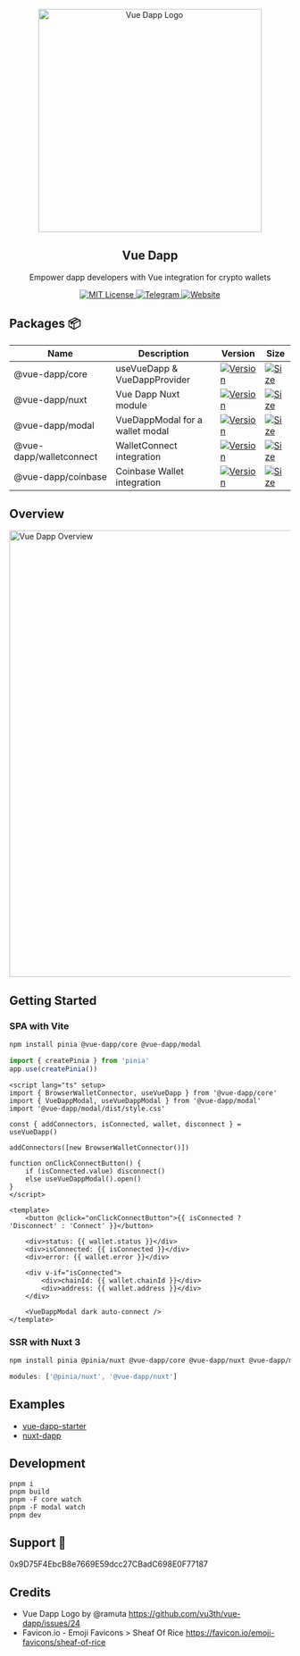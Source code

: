<p align="center">
	<a href="https://vue-dapp.vercel.app/">
		<img src="https://github.com/vu3th/vue-dapp/blob/main/app/public/logo.png" alt="Vue Dapp Logo" style="max-width:100%;" width="400">
	</a>
</p>

<h2 align="center">
	Vue Dapp
</h2>

<p align="center">
	Empower dapp developers with Vue integration for crypto wallets
</p>

<p align="center">
	<!-- license -->
	<a href="https://github.com/vu3th/vue-dapp/blob/main/LICENSE">
		<img src="https://img.shields.io/badge/license-MIT-blue.svg" alt="MIT License"/>
	</a>
	<!-- telegram -->
	<a href="https://t.me/+pLwZxOdgdBg3ZTRl">
		<img src="https://img.shields.io/badge/vue--dapp-blue?style=flat&logo=telegram&label=Telegram" alt="Telegram" />
	</a>
	<!-- website -->
	<a href="https://vue-dapp.vercel.app/">
		<img src="https://img.shields.io/website?up_color=blue&up_message=vue-dapp&url=https://vue-dapp.vercel.app/" alt="Website" />
	</a>
</p>



 
## Packages 📦


| Name                    | Description                     | Version                                                                                                                                        | Size                                                                                                                                                             |
| ----------------------- | ------------------------------- | ---------------------------------------------------------------------------------------------------------------------------------------------- | ---------------------------------------------------------------------------------------------------------------------------------------------------------------- |
| @vue-dapp/core          | useVueDapp & VueDappProvider    | <a href="https://www.npmjs.com/package/@vue-dapp/core"><img src="https://badgen.net/npm/v/@vue-dapp/core" alt="Version"></a>                   | <a href="https://bundlephobia.com/package/@vue-dapp/core"><img src="https://img.shields.io/bundlephobia/minzip/@vue-dapp/core" alt="Size"></a>                   |
| @vue-dapp/nuxt          | Vue Dapp Nuxt module            | <a href="https://www.npmjs.com/package/@vue-dapp/nuxt"><img src="https://badgen.net/npm/v/@vue-dapp/nuxt" alt="Version"></a>                   | <a href="https://bundlephobia.com/package/@vue-dapp/nuxt"><img src="https://img.shields.io/bundlephobia/minzip/@vue-dapp/nuxt" alt="Size"></a>                   |
| @vue-dapp/modal         | VueDappModal for a wallet modal | <a href="https://www.npmjs.com/package/@vue-dapp/modal"><img src="https://badgen.net/npm/v/@vue-dapp/modal" alt="Version"></a>                 | <a href="https://bundlephobia.com/package/@vue-dapp/modal"><img src="https://img.shields.io/bundlephobia/minzip/@vue-dapp/modal" alt="Size"></a>                 |
| @vue-dapp/walletconnect | WalletConnect integration       | <a href="https://www.npmjs.com/package/@vue-dapp/walletconnect"><img src="https://badgen.net/npm/v/@vue-dapp/walletconnect" alt="Version"></a> | <a href="https://bundlephobia.com/package/@vue-dapp/walletconnect"><img src="https://img.shields.io/bundlephobia/minzip/@vue-dapp/walletconnect" alt="Size"></a> |
| @vue-dapp/coinbase      | Coinbase Wallet integration     | <a href="https://www.npmjs.com/package/@vue-dapp/coinbase"><img src="https://badgen.net/npm/v/@vue-dapp/coinbase" alt="Version"></a>           | <a href="https://bundlephobia.com/package/@vue-dapp/coinbase"><img src="https://img.shields.io/bundlephobia/minzip/@vue-dapp/coinbase" alt="Size"></a>           |

## Overview

<img src="https://github.com/vu3th/vue-dapp/blob/main/app/public/images/overview.png" alt="Vue Dapp Overview" style="max-width:100%;" width="800">


## Getting Started

### SPA with Vite

```bash
npm install pinia @vue-dapp/core @vue-dapp/modal
```

```ts [main.ts]
import { createPinia } from 'pinia'
app.use(createPinia())
```

```vue
<script lang="ts" setup>
import { BrowserWalletConnector, useVueDapp } from '@vue-dapp/core'
import { VueDappModal, useVueDappModal } from '@vue-dapp/modal'
import '@vue-dapp/modal/dist/style.css'

const { addConnectors, isConnected, wallet, disconnect } = useVueDapp()

addConnectors([new BrowserWalletConnector()])

function onClickConnectButton() {
	if (isConnected.value) disconnect()
	else useVueDappModal().open()
}
</script>

<template>
	<button @click="onClickConnectButton">{{ isConnected ? 'Disconnect' : 'Connect' }}</button>

	<div>status: {{ wallet.status }}</div>
	<div>isConnected: {{ isConnected }}</div>
	<div>error: {{ wallet.error }}</div>

	<div v-if="isConnected">
		<div>chainId: {{ wallet.chainId }}</div>
		<div>address: {{ wallet.address }}</div>
	</div>

	<VueDappModal dark auto-connect />
</template>
```

### SSR with Nuxt 3

```bash
npm install pinia @pinia/nuxt @vue-dapp/core @vue-dapp/nuxt @vue-dapp/modal
```

```ts
modules: ['@pinia/nuxt', '@vue-dapp/nuxt']
```

## Examples

- [vue-dapp-starter](https://github.com/vu3th/vue-dapp-starter) 
- [nuxt-dapp](https://github.com/vu3th/nuxt-dapp)

## Development

```
pnpm i
pnpm build
pnpm -F core watch
pnpm -F modal watch
pnpm dev
```


## Support 🙏

0x9D75F4EbcB8e7669E59dcc27CBadC698E0F77187

## Credits

- Vue Dapp Logo by @ramuta https://github.com/vu3th/vue-dapp/issues/24
- Favicon.io - Emoji Favicons > Sheaf Of Rice https://favicon.io/emoji-favicons/sheaf-of-rice
